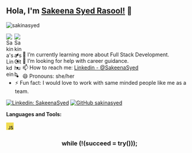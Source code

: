 ## Hola, I'm [Sakeena Syed Rasool!](https://github.com/sakinasyed) 👋

<p align="left"> <img src="https://komarev.com/ghpvc/?username=sakinasyed&label=Views&color=blue&style=plastic" alt="sakinasyed" /> </p>


<a href="https://www.linkedin.com/in/sakeena-syed-b99649233/">
  <img align="left" alt="Sakina's Linkdein" width="22px" src="https://cdn.jsdelivr.net/npm/simple-icons@v3/icons/linkedin.svg" />
</a>
<a href="https://github.com/sakinasyed">
  <img align="left" alt="Sakina's Github" width="22px" src="https://cdn.jsdelivr.net/npm/simple-icons@v3/icons/github.svg" />
</a>

<br/>
<br/>



- 🌱 I’m currently learning more about Full Stack Development.
- 🤔 I’m looking for help with career guidance.
- 📫 How to reach me: [Linkedin - @SakeenaSyed](https://www.linkedin.com/in/sakeena-syed-rasool-b99649233)
- 😄 Pronouns: she/her
- ⚡ Fun fact: I would love to work with same minded people like me as a team.

[![Linkedin: SakeenaSyed](https://img.shields.io/badge/-SakeenaSyed-blue?style=flat-square&logo=Linkedin&logoColor=white&link=https://www.linkedin.com/in/sakeena-syed-rasool-b99649233)](https://www.linkedin.com/in/sakeena-syed-rasool-b99649233)
[![GitHub sakinasyed](https://img.shields.io/github/followers/sakinasyed?label=follow&style=social)](https://github.com/sakinasyed)



**Languages and Tools:**  

<code><img height="20" src="https://raw.githubusercontent.com/github/explore/80688e429a7d4ef2fca1e82350fe8e3517d3494d/topics/javascript/javascript.png"></code>    


<div align="center">

### while (!(succeed = try())); 

</div>

